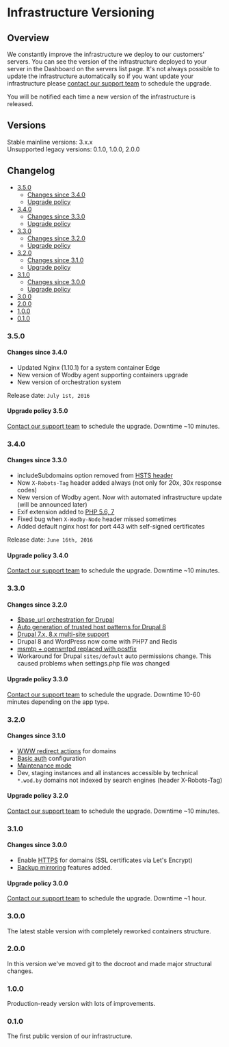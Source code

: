 # Infrastructure Versioning

## Overview

We constantly improve the infrastructure we deploy to our customers' servers. You can see the version of the infrastructure deployed to your server in the Dashboard on the servers list page. It's not always possible to update the infrastructure automatically so if you want update your infrastructure please [contact our support team](../product/support.md) to schedule the upgrade. 

You will be notified each time a new version of the infrastructure is released.

## Versions

Stable mainline versions: 3.x.x<br />
Unsupported legacy versions: 0.1.0, 1.0.0, 2.0.0
 
## Changelog

* [3.5.0](#350)
    * [Changes since 3.4.0](#changes-since-340)
    * [Upgrade policy](#upgrade-policy-350)
* [3.4.0](#340)
    * [Changes since 3.3.0](#changes-since-330)
    * [Upgrade policy](#upgrade-policy-340)
* [3.3.0](#330)
    * [Changes since 3.2.0](#changes-since-320)
    * [Upgrade policy](#upgrade-policy-330) 
* [3.2.0](#320)
    * [Changes since 3.1.0](#changes-since-310)
    * [Upgrade policy](#upgrade-policy-320)
* [3.1.0](#310)
    * [Changes since 3.0.0](#changes-since-300)
    * [Upgrade policy](#upgrade-policy-310)
* [3.0.0](#300)
* [2.0.0](#200)
* [1.0.0](#100)
* [0.1.0](#010)

### 3.5.0

#### Changes since 3.4.0

* Updated Nginx (1.10.1) for a system container Edge  
* New version of Wodby agent supporting containers upgrade
* New version of orchestration system

Release date: `July 1st, 2016`

#### Upgrade policy 3.5.0

[Contact our support team](../product/support.md) to schedule the upgrade. Downtime ~10 minutes.

### 3.4.0

#### Changes since 3.3.0

* includeSubdomains option removed from [HSTS header](hsts.md)
* Now `X-Robots-Tag` header added always (not only for 20x, 30x response codes)
* New version of Wodby agent. Now with automated infrastructure update (will be announced later)
* Exif extension added to [PHP 5.6, 7](../bundles/containers/nginx-php/php.md)
* Fixed bug when `X-Wodby-Node` header missed sometimes
* Added default nginx host for port 443 with self-signed certificates 

Release date: `June 16th, 2016`

#### Upgrade policy 3.4.0

[Contact our support team](../product/support.md) to schedule the upgrade. Downtime ~10 minutes.

### 3.3.0

#### Changes since 3.2.0

* <a href="../apps/drupal/settings.html#base-url">$base_url orchestration for Drupal</a>
* <a href="../apps/drupal/settings.html#trusted-hosts-patterns">Auto generation of trusted host patterns for Drupal 8</a>
* [Drupal 7.x, 8.x multi-site support](../apps/drupal/multi-site.md)
* Drupal 8 and WordPress now come with PHP7 and Redis
* [msmtp + opensmtpd replaced with postfix](mta.md)
* Workaround for Drupal `sites/default` auto permissions change. This caused problems when settings.php file was changed

#### Upgrade policy 3.3.0

[Contact our support team](../product/support.md) to schedule the upgrade. Downtime 10-60 minutes depending on the app type.

### 3.2.0

#### Changes since 3.1.0

* <a href="../apps/domains.html#www-redirects">WWW redirect actions</a> for domains
* <a href="../apps/domains.html#basic-auth">Basic auth</a> configuration
* [Maintenance mode](../apps/maintenance-mode.md)
* Dev, staging instances and all instances accessible by technical `*.wod.by` domains not indexed by search engines (header X-Robots-Tag)  

#### Upgrade policy 3.2.0

[Contact our support team](../product/support.md) to schedule the upgrade. Downtime ~10 minutes.

### 3.1.0

#### Changes since 3.0.0

* Enable <a href="../apps/domains.html#https-ssl-via-lets-encrypt">HTTPS</a> for domains (SSL certificates via Let's Encrypt) 
* <a href="../apps/backups.html#mirroring">Backup mirroring</a> features added.

#### Upgrade policy 3.0.0

[Contact our support team](../product/support.md) to schedule the upgrade. Downtime ~1 hour.

### 3.0.0

The latest stable version with completely reworked containers structure.

### 2.0.0

In this version we've moved git to the docroot and made major structural changes.

### 1.0.0

Production-ready version with lots of improvements.

### 0.1.0

The first public version of our infrastructure.
